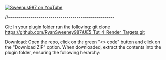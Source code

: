 [![Sweenus987 on YouTube](https://img.youtube.com/vi/aGycp6t0OEQ/0.jpg)](https://youtu.be/aGycp6t0OEQ "Pixel/Compute Shader to Render Target Asset - UE5 C++ Tutorial")

//-----------------------------------------------------

Git: In your plugin folder run the following: git clone https://github.com/RyanSweeney987/UE5_Tut_4_Render_Targets.git

Download: Open the repo, click on the green "<> code" button and click on the "Download ZIP" option. When downloaded, extract the contents into the plugin folder, ensuring the following hierarchy:
